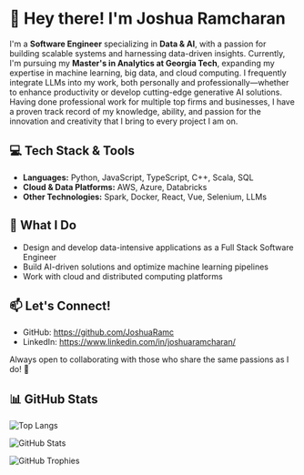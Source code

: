 # 👋 Hey there! I'm Joshua Ramcharan

I'm a **Software Engineer** specializing in **Data & AI**, with a passion for building scalable systems and harnessing data-driven insights.
Currently, I'm pursuing my **Master's in Analytics at Georgia Tech**, expanding my expertise in machine learning, big data, and cloud computing.
I frequently integrate LLMs into my work, both personally and professionally—whether to enhance productivity or develop cutting-edge generative AI solutions.
Having done professional work for multiple top firms and businesses, I have a proven track record of my knowledge, ability, and passion for the innovation and 
creativity that I bring to every project I am on.

## 💻 Tech Stack & Tools  
- **Languages:** Python, JavaScript, TypeScript, C++, Scala, SQL  
- **Cloud & Data Platforms:** AWS, Azure, Databricks
- **Other Technologies:** Spark, Docker, React, Vue, Selenium, LLMs

## 🚀 What I Do  
- Design and develop data-intensive applications as a Full Stack Software Engineer 
- Build AI-driven solutions and optimize machine learning pipelines  
- Work with cloud and distributed computing platforms  

## 📫 Let's Connect!  
- GitHub: https://github.com/JoshuaRamc  
- LinkedIn: https://www.linkedin.com/in/joshuaramcharan/    

Always open to collaborating with those who share the same passions as I do! 🚀  

## 📊 GitHub Stats  

![Top Langs](https://github-readme-stats.vercel.app/api/top-langs/?username=JoshuaRamc&layout=compact&theme=default)

![GitHub Stats](https://github-readme-stats.vercel.app/api?username=JoshuaRamc&show_icons=true&theme=default&include_all_commits=true&count_private=true)

![GitHub Trophies](https://github-profile-trophy.vercel.app/?username=JoshuaRamc&theme=flat&no-frame=true&margin-w=5)
